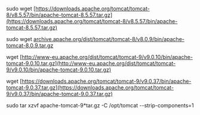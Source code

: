   
  
sudo wget [https://downloads.apache.org/tomcat/tomcat-8/v8.5.57/bin/apache-tomcat-8.5.57.tar.gz](https://downloads.apache.org/tomcat/tomcat-8/v8.5.57/bin/apache-tomcat-8.5.57.tar.gz)  
  
sudo wget [archive.apache.org/dist/tomcat/tomcat-8/v8.0.9/bin/apache-tomcat-8.0.9.tar.gz](http://archive.apache.org/dist/tomcat/tomcat-8/v8.0.9/bin/apache-tomcat-8.0.9.tar.gz)  
  
wget [http://www-eu.apache.org/dist/tomcat/tomcat-9/v9.0.10/bin/apache-tomcat-9.0.10.tar.gz](http://www-eu.apache.org/dist/tomcat/tomcat-9/v9.0.10/bin/apache-tomcat-9.0.10.tar.gz)  
  
wget [https://downloads.apache.org/tomcat/tomcat-9/v9.0.37/bin/apache-tomcat-9.0.37.tar.gz](https://downloads.apache.org/tomcat/tomcat-9/v9.0.37/bin/apache-tomcat-9.0.37.tar.gz)  
  
  
sudo tar xzvf apache-tomcat-9*tar.gz -C /opt/tomcat --strip-components=1